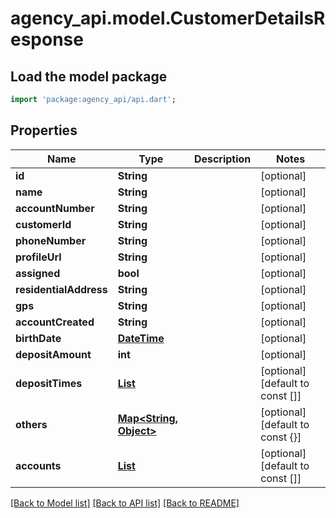 # agency_api.model.CustomerDetailsResponse

## Load the model package
```dart
import 'package:agency_api/api.dart';
```

## Properties
Name | Type | Description | Notes
------------ | ------------- | ------------- | -------------
**id** | **String** |  | [optional] 
**name** | **String** |  | [optional] 
**accountNumber** | **String** |  | [optional] 
**customerId** | **String** |  | [optional] 
**phoneNumber** | **String** |  | [optional] 
**profileUrl** | **String** |  | [optional] 
**assigned** | **bool** |  | [optional] 
**residentialAddress** | **String** |  | [optional] 
**gps** | **String** |  | [optional] 
**accountCreated** | **String** |  | [optional] 
**birthDate** | [**DateTime**](DateTime.md) |  | [optional] 
**depositAmount** | **int** |  | [optional] 
**depositTimes** | [**List<DateTime>**](DateTime.md) |  | [optional] [default to const []]
**others** | [**Map<String, Object>**](Object.md) |  | [optional] [default to const {}]
**accounts** | [**List<AccountResponse>**](AccountResponse.md) |  | [optional] [default to const []]

[[Back to Model list]](../README.md#documentation-for-models) [[Back to API list]](../README.md#documentation-for-api-endpoints) [[Back to README]](../README.md)



